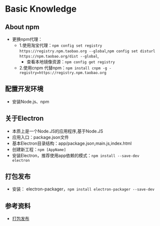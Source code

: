 # Basic Knowledge

## About npm

- 更换npm代理：
  - 1.使用淘宝代理：`npm config set registry https://registry.npm.taobao.org --global`,`npm config set disturl https://npm.taobao.org/dist --global`,
    - 查看本地镜像资源：`npm config get registry`
  - 2.使用cnpm 代替npm：`npm install cnpm -g -registry=https://registry.npm.taobao.org`

## 配置开发环境

- 安装Node.js、npm

## 关于Electron

- 本质上是一个Node.JS的应用程序,基于Node.JS
- 应用入口：package.json文件
- 基本Electron目录结构：app/package.json,main.js,index.html
- 创建新工程：`npm [AppName]`
- 安装Electron，推荐使用app依赖的模式：`npm install --save-dev electron`

## 打包发布

- 安装： electron-packager，`npm install electron-packager --save-dev`

## 参考资料

- [打包发布](https://segmentfault.com/a/1190000013924153)